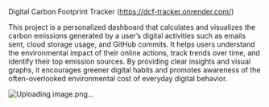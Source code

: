 Digital Carbon Footprint Tracker (https://dcf-tracker.onrender.com/)

This project is a personalized dashboard that calculates and visualizes the carbon emissions generated by a user’s digital activities such as emails sent, cloud storage usage, and GitHub commits. It helps users understand the environmental impact of their online actions, track trends over time, and identify their top emission sources. By providing clear insights and visual graphs, it encourages greener digital habits and promotes awareness of the often-overlooked environmental cost of everyday digital behavior.

![Uploading image.png…]()

